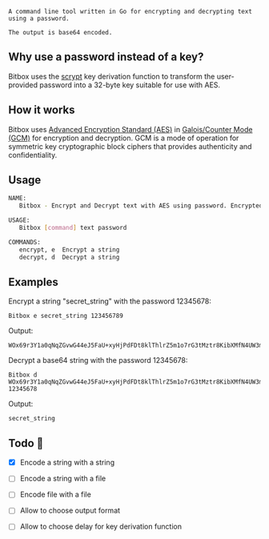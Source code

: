```
A command line tool written in Go for encrypting and decrypting text using a password. 

The output is base64 encoded.
```

## Why use a password instead of a key?

Bitbox uses the [scrypt](https://godoc.org/golang.org/x/crypto/scrypt) key derivation function to transform the user-provided password into a 32-byte key suitable for use with AES.

## How it works

Bitbox uses [Advanced Encryption Standard (AES)](https://en.wikipedia.org/wiki/Advanced_Encryption_Standard) in [Galois/Counter Mode (GCM)](https://en.wikipedia.org/wiki/Galois/Counter_Mode) for encryption and decryption. GCM is a mode of operation for symmetric key cryptographic block ciphers that provides authenticity and confidentiality.

## Usage

```bash
NAME:
   Bitbox - Encrypt and Decrypt text with AES using password. Encrypted result is base64 encoded

USAGE:
   Bitbox [command] text password

COMMANDS:
   encrypt, e  Encrypt a string
   decrypt, d  Decrypt a string
```

## Examples

Encrypt a string "secret_string" with the password 12345678:
```
Bitbox e secret_string 123456789
```
Output:
```
WOx69r3Y1a0qNqZGvwG44eJ5FaU+xyHjPdFDt8klThlrZ5m1o7rG3tMztr8KibXMfN4UW3m/dfLyCmimnyQPX3f5
```

Decrypt a base64 string with the password 12345678:

```
Bitbox d WOx69r3Y1a0qNqZGvwG44eJ5FaU+xyHjPdFDt8klThlrZ5m1o7rG3tMztr8KibXMfN4UW3m/dfLyCmimnyQPX3f5 12345678
```
Output:
```
secret_string
```


## Todo 🚀
- [x] Encode a string with a string
- [ ] Encode a string with a file
- [ ] Encode file with a file
- [ ] Allow to choose output format
- [ ] Allow to choose delay for key derivation function

